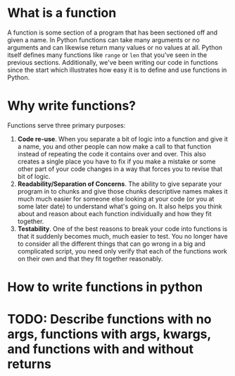 # What is a function
A function is some section of a program that has been sectioned off and given a name. In Python
functions can take many arguments or no arguments and can likewise return many values or no values at all.
Python itself defines many functions like `range` or `len` that you've seen in the previous sections.
Additionally, we've been writing our code in functions since the start which illustrates how easy it 
is to define and use functions in Python.

# Why write functions?
Functions serve three primary purposes:
1. **Code re-use**.  When you separate a bit of logic into a function and give it a name, you and other people
    can now make a call to that function instead of repeating the code it contains over and over.  This also
    creates a single place you have to fix if you make a mistake or some other part of your code changes in
    a way that forces you to revise that bit of logic.
2. **Readability/Separation of Concerns**. The ability to give separate your program in to chunks and give
    those chunks descriptive names makes it much much easier for someone else looking at your code (or you at some
    later date) to understand what's going on.  It also helps you think about and reason about each function 
    individually and how they fit together.
3. **Testability**. One of the best reasons to break your code into functions is that it suddenly becomes 
much, much easier to test.  You no longer have to consider all the different things that can go wrong in
a big and complicated script, you need only verify that each of the functions work on their own and that
they fit together reasonably. 

# How to write functions in python
# TODO: Describe functions with no args, functions with args, kwargs, and functions with and without returns
